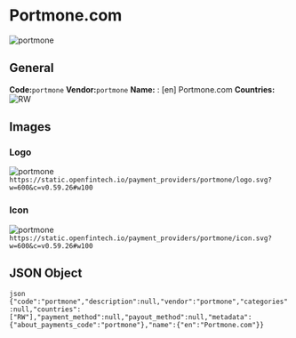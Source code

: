 # Portmone.com 
![portmone](https://static.openfintech.io/payment_providers/portmone/logo.svg?w=600&c=v0.59.26#w100) 
## General 
**Code:**`portmone` 
**Vendor:**`portmone` 
**Name:** 
:	[en] Portmone.com 
**Countries:** 
![RW](https://cdnjs.cloudflare.com/ajax/libs/flag-icon-css/3.3.0/flags/4x3/RW.svg#w24) 
 
## Images 
### Logo 
![portmone](https://static.openfintech.io/payment_providers/portmone/logo.svg?w=600&c=v0.59.26#w100) 
``` https://static.openfintech.io/payment_providers/portmone/logo.svg?w=600&c=v0.59.26#w100 ``` 
### Icon 
![portmone](https://static.openfintech.io/payment_providers/portmone/icon.svg?w=600&c=v0.59.26#w100) 
``` https://static.openfintech.io/payment_providers/portmone/icon.svg?w=600&c=v0.59.26#w100 ``` 
## JSON Object 
```json {"code":"portmone","description":null,"vendor":"portmone","categories":null,"countries":["RW"],"payment_method":null,"payout_method":null,"metadata":{"about_payments_code":"portmone"},"name":{"en":"Portmone.com"}} ``` 
